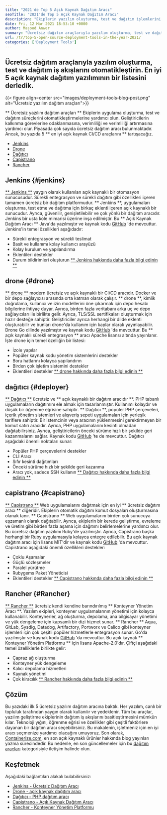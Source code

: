 ```yaml
---
title: "2021'de Top 5 Açık Kaynak Dağıtım Aracı" 
seoTitle: "2021'de Top 5 Açık Kaynak Dağıtım Aracı" 
description: "Ekiplerin yazılım oluşturma, test ve dağıtım işlemlerini otomatikleştirmesine olanak tanıyan en iyi açık kaynak CI/CD araçlarını dahil ederek verimliliği artırın." 
date: Fri, 12 Mar 2021 18:53:10 +0000
author: Masood Anwer
summary: "Ücretsiz dağıtım araçlarıyla yazılım oluşturma, test ve dağıtım iş akışlarını otomatikleştirin. En iyi 5 açık kaynak dağıtım yazılımının bir listesini derledik." 
url: /tr/top-5-open-source-deployment-tools-in-the-year-2021/
categories: ['Deployment Tools']
---
```


## Ücretsiz dağıtım araçlarıyla yazılım oluşturma, test ve dağıtım iş akışlarını otomatikleştirin. En iyi 5 açık kaynak dağıtım yazılımının bir listesini derledik.

{{< figure align=center src="images/deployment-tools-blog-post.png" alt="Ücretsiz yazılım dağıtım araçları">}}

** Ücretsiz yazılım dağıtım araçları ** Ekiplerin uygulama oluşturma, test ve dağıtım süreçlerini otomatikleştirmelerine yardımcı olun. Geliştiricilerin kalkınma görevlerine odaklanmasına, verimliliği ve verimliliği artırmasına yardımcı olur. Piyasada çok sayıda ücretsiz dağıtım aracı bulunmaktadır. Ancak, bu yazıda 5 ** en iyi açık kaynak CI/CD araçlarını ** tartışacağız.
  * [Jenkins][1]
  * [Drone][2]
  * [Dağıtıcı][3]
  * [Capistrano][4]
  * [Rancher][5]

## Jenkins {#jenkins}
[** Jenkins **][6] yaygın olarak kullanılan açık kaynaklı bir otomasyon sunucusudur. Sürekli entegrasyon ve sürekli dağıtım gibi özellikleri içeren tamamen ücretsiz bir dağıtım platformudur. ** Jenkins **, uygulamaları oluşturma, test etme ve dağıtma için birkaç eklenti içeren açık kaynaklı bir sunucudur. Ayrıca, güvenilir, genişletilebilir ve çok yönlü bir dağıtım aracıdır. Jenkins bir usta köle mimarisi üzerine inşa edilmiştir. Bu ** Açık Kaynak Dağıtım Aracı ** Java'da yazılmıştır ve kaynak kodu [GitHub][7] 'de mevcuttur.
Jenkins'in temel özellikleri aşağıdadır:
  * Sürekli entegrasyon ve sürekli teslimat
  * Basit ve kullanımı kolay kullanıcı arayüzü
  * Kolay kurulum ve yapılandırma
  * Eklentileri destekler
  * Durum bildirimleri oluşturun
[** Jenkins hakkında daha fazla bilgi edinin **][8]

## drone {#drone}
[** drone **][9] modern ücretsiz ve açık kaynaklı bir CI/CD aracıdır. Docker ve bir depo sağlayıcısı arasında orta katman olarak çalışır. ** drone **, kimlik doğrulama, kullanıcı ve izin modellerini öne çıkarmak için depo hesabı bilgilerine ihtiyaç duyar. Ayrıca, birden fazla veritabanı arka uç ve depo sağlayıcıları ile birlikte gelir. Ayrıca, TLS/SSL sertifikaları oluşturmak için hazır desteğe sahiptir. Geliştiriciler ayrıca herhangi bir dilde eklenti oluşturabilir ve bunları drone'da kullanım için kaplar olarak yayınlayabilir. Drone Go dilinde yazılmıştır ve kaynak kodu [GitHub][10] 'da mevcuttur. Bu ** açık kaynaklı sürekli entegrasyon ** aracı Apache lisansı altında yayınlanır.
İşte drone için temel özelliğin bir listesi:
  * İzole yapılar
  * Popüler kaynak kodu yönetim sistemlerini destekler
  * Boru hatlarını kolayca yapılandırın
  * Birden çok işletim sistemini destekler
  * Eklentileri destekler
[** drone hakkında daha fazla bilgi edinin **][11]

## dağıtıcı {#deployer}
[** Dağıtıcı **][12] ücretsiz ve ** açık kaynaklı bir dağıtım aracıdır **. PHP tabanlı uygulamaların dağıtımını ele almak için tasarlanmıştır. Kullanımı kolaydır ve düşük bir öğrenme eğrisine sahiptir. ** Dağıtıcı **, popüler PHP çerçeveleri, içerik yönetim sistemleri ve alışveriş sepeti uygulamaları için yerleşik tariflere sahiptir. Bir istemcinin veya aracının yüklenmesini gerektirmeyen bir komut satırı aracıdır. Ayrıca, PHP uygulamalarını kesinti olmadan dağıtabilirsiniz. Ayrıca, geliştiricilerin önceki sürüme hızlı bir şekilde geri kazanmalarını sağlar. Kaynak kodu [GitHub][13] 'te de mevcuttur.
Dağıtıcı aşağıdaki önemli noktaları sunar:
  * Popüler PHP çerçevelerini destekler
  * CLI Aracı
  * Sıfır kesinti dağıtımları
  * Önceki sürüme hızlı bir şekilde geri kazanma
  * Aracı yok, sadece SSH kullanın
[** Dağıtıcı hakkında daha fazla bilgi edinin **][14]

## capistrano {#capistrano}
[** Capistrano **][15] Web uygulamalarını dağıtmak için en iyi ** ücretsiz dağıtım aracı ** diğeridir. Ekiplerin otomatik dağıtım komut dosyaları oluşturmasına olanak tanır. ** Capistrano ** Web uygulamalarını birden çok sunucuya eşzamanlı olarak dağıtabilir. Ayrıca, ekiplerin bir kerede geliştirme, evreleme ve üretim gibi birden fazla aşama için dağıtımı belirlemelerine yardımcı olur. Bu ücretsiz dağıtım yazılımı Ruby'de yazılmıştır. Ayrıca, Capistrano başka herhangi bir Ruby uygulamasıyla kolayca entegre edilebilir. Bu açık kaynak dağıtım aracı için lisans MIT'dir ve kaynak kodu [GitHub][16] 'da mevcuttur.
Capistrano aşağıdaki önemli özellikleri destekler:
  * Çoklu Aşamalar
  * Güçlü sözleşmeler
  * Paralel yürütme
  * Rubygems Paket Yöneticisi
  * Eklentileri destekler
[** Capistrano hakkında daha fazla bilgi edinin **][17]

## Rancher {#Rancher}
[** Rancher **][18] ücretsiz kendi kendine barındırılmış ** Konteyner Yönetim Aracı **. Yazılım ekipleri, konteyner uygulamalarının yönetimi için kolayca kullanabilir. Konteynerler, ağ oluşturma, depolama, ana bilgisayar yönetimi ve yük dengeleme için kapsamlı bir dizi hizmet sunar. ** Rancher ** Aqua, GitLab, Sysdig, Datadog, Artifactory, Portworx ve Calico gibi konteyner işlemleri için çok çeşitli popüler hizmetlerle entegrasyon sunar. Go'da yazılmıştır ve kaynak kodu [GitHub][19] 'da mevcuttur. Bu açık kaynak ** Konteyner Yönetim Platformu ** için lisans Apache-2.0'dır.
Çiftçi aşağıdaki temel özelliklerle birlikte gelir:
  * Çapraz ağ oluşturma
  * Konteyner yük dengeleme
  * Kalıcı depolama hizmetleri
  * Kaynak yönetimi
  * Çok kiracılık
[** Rancher hakkında daha fazla bilgi edinin **][20]

## Çözüm
Bu yazıdaki ilk 5 ücretsiz yazılım dağıtım aracına baktık. Her yazılım, canlı bir topluluk tarafından yaygın olarak kullanılır ve yedeklenir. Tüm bu araçlar, yazılım geliştirme ekiplerinin dağıtım iş akışlarını basitleştirmesini mümkün kılar. Teknoloji yığını, öğrenme eğrisi ve özellikler gibi çeşitli faktörlere dayanan bir dağıtım aracı seçebilirsiniz. Bu makalenin, işletmeniz için en iyi aracı seçmenize yardımcı olacağını umuyoruz.
Son olarak, [Containerize.com][21], en son açık kaynaklı ürünler hakkında blog yayınları yazma sürecindedir. Bu nedenle, en son güncellemeler için bu [dağıtım araçları][22] kategorisiyle iletişim halinde olun.

## Keşfetmek
Aşağıdaki bağlantıları alakalı bulabilirsiniz:
  * [Jenkins - Ücretsiz Dağıtım Aracı][6]
  * [Drone - açık kaynak dağıtım aracı][9]
  * [Dağıtıcı - PHP dağıtım aracı][12]
  * [Capistrano - Açık Kaynak Dağıtım Aracı][15]
  * [Rancher - Konteyner Yönetim Platformu][18]

  
[1]: #Jenkins
[2]: #Drone
[3]: #Deployer
[4]: #Capistrano
[5]: #Rancher
[6]: https://products.containerize.com/deployment-tools/jenkins
[7]: https://github.com/jenkinsci/jenkins
[8]: https://www.jenkins.io
[9]: https://products.containerize.com/deployment-tools/drone
[10]: https://github.com/drone/drone
[11]: https://www.drone.io
[12]: https://products.containerize.com/deployment-tools/deployer
[13]: https://github.com/deployphp/deployer
[14]: https://deployer.org
[15]: https://products.containerize.com/deployment-tools/capistrano
[16]: https://github.com/capistrano/capistrano
[17]: https://capistranorb.com
[18]: https://products.containerize.com/deployment-tools/rancher
[19]: https://github.com/rancher/rancher
[20]: https://rancher.com
[21]: https://containerize.com
[22]: https://blog.containerize.com/category/deployment-tools/
